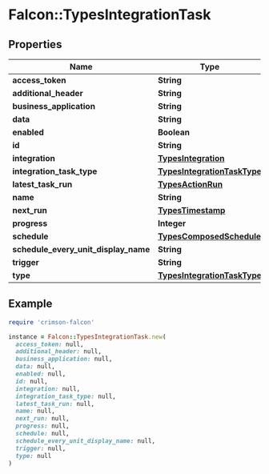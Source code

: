 # Falcon::TypesIntegrationTask

## Properties

| Name | Type | Description | Notes |
| ---- | ---- | ----------- | ----- |
| **access_token** | **String** |  | [optional] |
| **additional_header** | **String** |  | [optional] |
| **business_application** | **String** |  | [optional] |
| **data** | **String** |  | [optional] |
| **enabled** | **Boolean** |  | [optional] |
| **id** | **String** |  | [optional] |
| **integration** | [**TypesIntegration**](TypesIntegration.md) |  | [optional] |
| **integration_task_type** | [**TypesIntegrationTaskType**](TypesIntegrationTaskType.md) |  | [optional] |
| **latest_task_run** | [**TypesActionRun**](TypesActionRun.md) |  | [optional] |
| **name** | **String** |  | [optional] |
| **next_run** | [**TypesTimestamp**](TypesTimestamp.md) |  | [optional] |
| **progress** | **Integer** |  | [optional] |
| **schedule** | [**TypesComposedSchedule**](TypesComposedSchedule.md) |  | [optional] |
| **schedule_every_unit_display_name** | **String** |  | [optional] |
| **trigger** | **String** |  | [optional] |
| **type** | [**TypesIntegrationTaskType**](TypesIntegrationTaskType.md) |  | [optional] |

## Example

```ruby
require 'crimson-falcon'

instance = Falcon::TypesIntegrationTask.new(
  access_token: null,
  additional_header: null,
  business_application: null,
  data: null,
  enabled: null,
  id: null,
  integration: null,
  integration_task_type: null,
  latest_task_run: null,
  name: null,
  next_run: null,
  progress: null,
  schedule: null,
  schedule_every_unit_display_name: null,
  trigger: null,
  type: null
)
```

